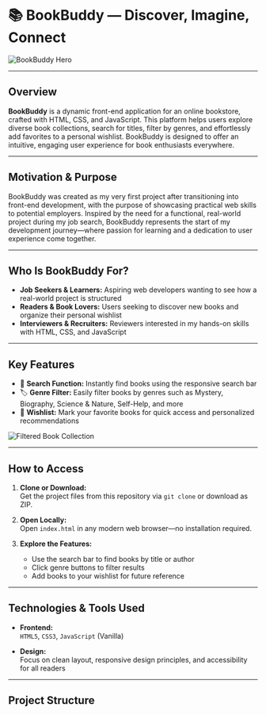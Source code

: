 # 📚 BookBuddy — Discover, Imagine, Connect

![BookBuddy Hero](attached_image:1)

---

## Overview

**BookBuddy** is a dynamic front-end application for an online bookstore, crafted with HTML, CSS, and JavaScript. This platform helps users explore diverse book collections, search for titles, filter by genres, and effortlessly add favorites to a personal wishlist. BookBuddy is designed to offer an intuitive, engaging user experience for book enthusiasts everywhere.

---

## Motivation & Purpose

BookBuddy was created as my very first project after transitioning into front-end development, with the purpose of showcasing practical web skills to potential employers. Inspired by the need for a functional, real-world project during my job search, BookBuddy represents the start of my development journey—where passion for learning and a dedication to user experience come together.

---

## Who Is BookBuddy For?

- **Job Seekers & Learners:** Aspiring web developers wanting to see how a real-world project is structured
- **Readers & Book Lovers:** Users seeking to discover new books and organize their personal wishlist
- **Interviewers & Recruiters:** Reviewers interested in my hands-on skills with HTML, CSS, and JavaScript

---

## Key Features

- 🔎 **Search Function:** Instantly find books using the responsive search bar  
- 🏷 **Genre Filter:** Easily filter books by genres such as Mystery, Biography, Science & Nature, Self-Help, and more  
- 💖 **Wishlist:** Mark your favorite books for quick access and personalized recommendations

![Filtered Book Collection](attached_image:2)

---

## How to Access

1. **Clone or Download:**  
   Get the project files from this repository via `git clone` or download as ZIP.

2. **Open Locally:**  
   Open `index.html` in any modern web browser—no installation required.

3. **Explore the Features:**  
   - Use the search bar to find books by title or author  
   - Click genre buttons to filter results  
   - Add books to your wishlist for future reference

---

## Technologies & Tools Used

- **Frontend:**  
  `HTML5`, `CSS3`, `JavaScript` (Vanilla)

- **Design:**  
  Focus on clean layout, responsive design principles, and accessibility for all readers

---

## Project Structure

